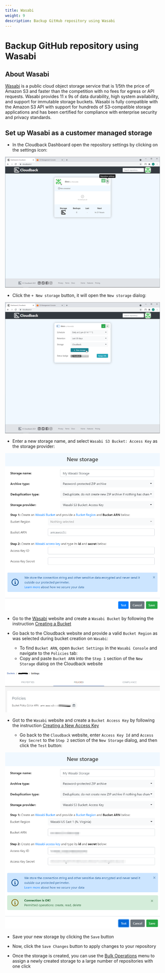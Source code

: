 ```yaml
---
title: Wasabi
weight: 9
description: Backup GitHub repository using Wasabi
---
```


# Backup GitHub repository using Wasabi

## About Wasabi

[Wasabi](https://wasabi.com/) is a public cloud object storage service that is 1/5th the price of Amazon S3 and faster than the competition with no fees for egress or API requests. Wasabi provides 11 x 9s of data durability, high system availability, and support for immutable storage buckets. Wasabi is fully compatible with the Amazon S3 API with support for hundreds of S3-compatible storage applications and has been certified for compliance with enterprise security and privacy standards.

## Set up Wasabi as a customer managed storage

* In the Cloudback Dashboard open the repository settings by clicking on the settings icon:

![Click-on-repository-settings](/static/bucket/0001-Dashboard.png)

* Click the `+ New storage` button, it will open the `New storage` dialog:

![Click-on-new-storage](/static/bucket/001-Add-new-storage.png)

* Enter a new storage name, and select `Wasabi S3 Bucket: Access Key` as the storage provider:

![name](/static/wasabi/01-storage-name.png)

* Go to the [Wasabi](https://wasabi.com) website and create a `Wasabi Bucket` by following the instruction [Creating a Bucket](https://docs.wasabi.com/docs/creating-a-bucket)

* Go back to the Cloudback website and provide a valid `Bucket Region` as was selected during bucket creation on `Wasabi`:

    * To find `Bucket ARN`, open `Bucket Settings` in the `Wasabi Console` and navigate to the `Policies` tab:
    * Copy and paste `Bucket ARN` into the `Step 1` section of the `New Storage` dialog on the Cloudback website

![click-name-bucket](/static/wasabi/02-click-name.png)

* Got to the `Wasabi` website and create a `Bucket Access Key` by following the instruction [Creating a New Access Key](https://wasabi.com/wp-content/themes/wasabi/docs/User_Guide/index.html#t=topics%2FCreating_a_New_Access_Key.htm) 

    * Go back to the `Cloudback` website, enter `Access Key Id` and `Access Key Secret` to the `Step 2` section of the `New Storage` dialog, and then click the `Test` button:

![save](/static/wasabi/06-save.png)

* Save your new storage by clicking the `Save` button

* Now, click the `Save Changes` button to apply changes to your repository

* Once the storage is created, you can use the [Bulk Operations](/features/bulk-operations/) menu to assign a newly created storage to a large number of repositories with one click
